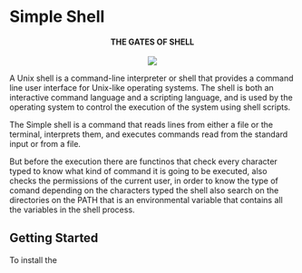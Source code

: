 # Simple Shell

<p align="center">
<b>THE GATES OF SHELL</b>
<br><br>
<img src="https://pbs.twimg.com/media/CfyCyguWEAA6JOt.jpg">
</p>

A Unix shell is a command-line interpreter or shell that provides a command line user interface for Unix-like operating systems. The shell is both an interactive command language and a scripting language, and is used by the operating system to control the execution of the system using shell scripts.

The Simple shell is a command that reads lines from either a file or the terminal, interprets them, and executes commands read from the standard input or from a file.

But before the execution there are functinos that check every character typed to know what kind of command it is going to be executed, also checks the permissions of the current user, in order to know the type of comand depending on the characters typed the shell also search on the directories on the PATH that is an environmental variable that contains all the variables in the shell process.

## Getting Started

To install the 
